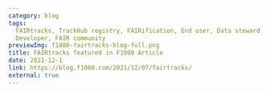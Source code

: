 ```yaml
---
category: blog
tags: 
  FAIRtracks, TrackHub registry, FAIRification, End user, Data steward,
  Developer, FAIR community
previewImg: f1000-fairtracks-blog-full.png
title: FAIRtracks featured in F1000 Article
date: 2021-12-1
link: https://blog.f1000.com/2021/12/07/fairtracks/
external: true
---
```

